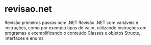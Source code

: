 # revisao.net
Revisão primeiros passos ocm .NET
Revisão .NET com variáveis e instruções, como por exemplo tipos de valor, utilizando instruções em programas e exemplificando o conteúdo
Classes e objetos
Structs, interfaces e enums
